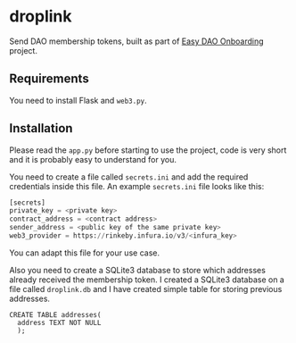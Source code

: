 # droplink
Send DAO membership tokens, built as part of [Easy DAO Onboarding](https://github.com/gturkoglu/dao-onboarding) project.

## Requirements

You need to install Flask and `web3.py`.

## Installation


Please read the `app.py` before starting to use the project, code is very short and it is probably easy to understand for you.

You need to create a file called `secrets.ini` and add the required credentials inside this file. An example `secrets.ini` file looks like this:

```python
[secrets]
private_key = <private key>
contract_address = <contract address>
sender_address = <public key of the same private key>
web3_provider = https://rinkeby.infura.io/v3/<infura_key>
```

You can adapt this file for your use case.

Also you need to create a SQLite3 database to store which addresses already received the membership token. I created a SQLite3 database on a file called `droplink.db` and I have created simple table for storing previous addresses.

```
CREATE TABLE addresses(
  address TEXT NOT NULL
  );
```
